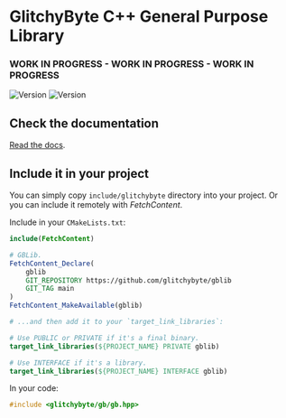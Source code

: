 # GlitchyByte C++ General Purpose Library

### **WORK IN PROGRESS** - **WORK IN PROGRESS** - **WORK IN PROGRESS**

![Version](https://img.shields.io/badge/Version-0.3.1-blue)
![Version](https://img.shields.io/badge/20-white?logo=cplusplus&logoColor=00599C)

## Check the documentation

[Read the docs](https://glitchybyte.github.io/gblib/).

## Include it in your project

You can simply copy `include/glitchybyte` directory into your project.
Or you can include it remotely with *FetchContent*.

Include in your `CMakeLists.txt`:
```cmake
include(FetchContent)

# GBLib.
FetchContent_Declare(
    gblib
    GIT_REPOSITORY https://github.com/glitchybyte/gblib
    GIT_TAG main
)
FetchContent_MakeAvailable(gblib)

# ...and then add it to your `target_link_libraries`:

# Use PUBLIC or PRIVATE if it's a final binary.
target_link_libraries(${PROJECT_NAME} PRIVATE gblib)

# Use INTERFACE if it's a library.
target_link_libraries(${PROJECT_NAME} INTERFACE gblib)
```
In your code:
```cpp
#include <glitchybyte/gb/gb.hpp>
```
